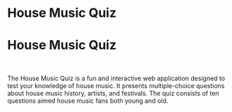 # House Music Quiz 
<h1>House Music Quiz</h1>
<br>
<p>
The House Music Quiz is a fun and interactive web application designed to test your knowledge of house music. It presents multiple-choice questions about house music history, artists, and festivals. 
The quiz consists of ten questions aimed house music fans both young and old.
</p>

